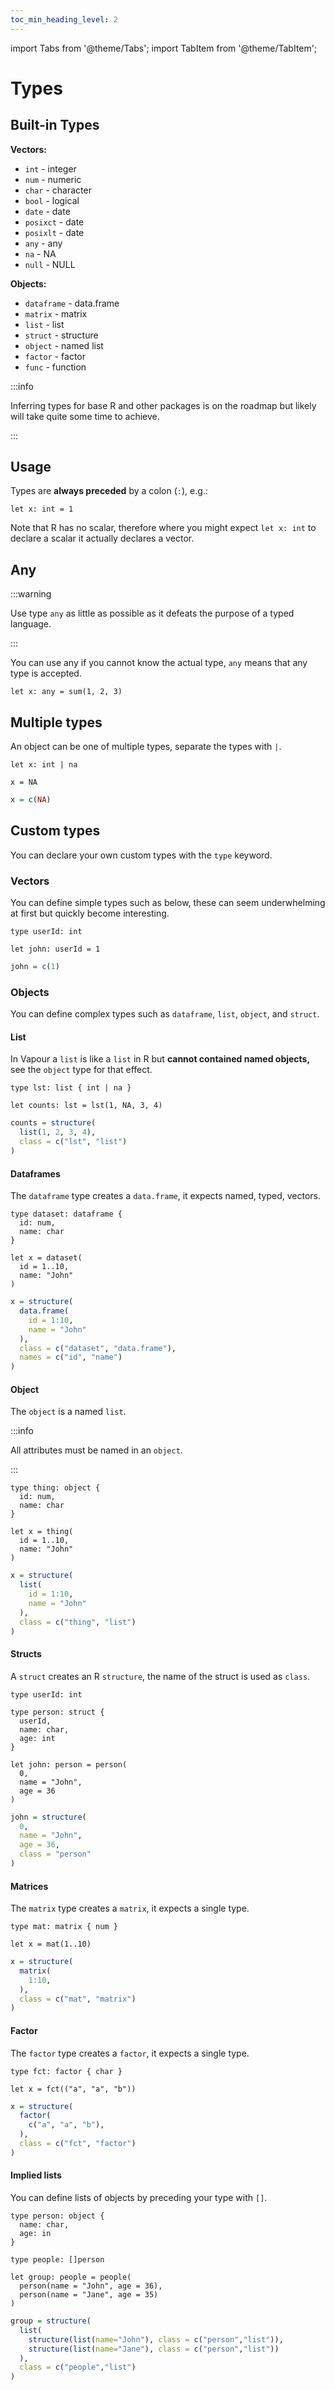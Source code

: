 ```yaml
---
toc_min_heading_level: 2
---
```


import Tabs from '@theme/Tabs';
import TabItem from '@theme/TabItem';

# Types

## Built-in Types

__Vectors:__

- `int` - integer
- `num` - numeric
- `char` - character
- `bool` - logical
- `date` - date 
- `posixct` - date 
- `posixlt` - date 
- `any` - any
- `na` - NA
- `null` - NULL

__Objects:__

- `dataframe` - data.frame
- `matrix` - matrix
- `list` - list
- `struct` - structure
- `object` - named list 
- `factor` - factor
- `func` - function

:::info

Inferring types for base R and other packages is on the roadmap but likely
will take quite some time to achieve.

:::

## Usage 

Types are __always preceded__ by a colon (`:`), e.g.: 

```vapour
let x: int = 1
```

Note that R has no scalar, therefore where you might expect `let x: int`
to declare a scalar it actually declares a vector.

## Any

:::warning

Use type `any` as little as possible as it defeats the purpose of 
a typed language.

:::

You can use any if you cannot know the actual type,
`any` means that any type is accepted.

```vapour
let x: any = sum(1, 2, 3)
```

## Multiple types

An object can be one of multiple types, separate the types with `|`.

<Tabs>
<TabItem value="vp" label="Vapour">

```vapour
let x: int | na

x = NA
```

</TabItem>
<TabItem value="r" label="R">

```r
x = c(NA)
```

</TabItem>
</Tabs>

## Custom types

You can declare your own custom types with the `type` keyword.

### Vectors 

You can define simple types such as below, these can seem 
underwhelming at first but quickly become interesting.

<Tabs>
<TabItem value="vp" label="Vapour">

```vapour
type userId: int

let john: userId = 1
```

</TabItem>
<TabItem value="r" label="R">

```r
john = c(1)
```

</TabItem>
</Tabs>

### Objects 

You can define complex types such as `dataframe`, `list`, `object`, and `struct`.

#### List 

In Vapour a `list` is like a `list` in R but __cannot contained named objects,__
see the `object` type for that effect.

<Tabs>
<TabItem value="vp" label="Vapour">

```vapour
type lst: list { int | na }

let counts: lst = lst(1, NA, 3, 4)
```

</TabItem>
<TabItem value="r" label="R">

```r
counts = structure(
  list(1, 2, 3, 4),
  class = c("lst", "list")
)
```

</TabItem>
</Tabs>

#### Dataframes

The `dataframe` type creates a `data.frame`, it expects named, typed,
vectors.

<Tabs>
<TabItem value="vp" label="Vapour">

```vapour
type dataset: dataframe {
  id: num,
  name: char
}

let x = dataset(
  id = 1..10,
  name: "John"
)
```

</TabItem>
<TabItem value="r" label="R">

```r
x = structure(
  data.frame(
    id = 1:10,
    name = "John"
  ),
  class = c("dataset", "data.frame"),
  names = c("id", "name")
)
```

</TabItem>
</Tabs>

#### Object

The `object` is a named `list`.

:::info

All attributes must be named in an `object`.

:::

<Tabs>
<TabItem value="vp" label="Vapour">

```vapour
type thing: object {
  id: num,
  name: char
}

let x = thing(
  id = 1..10,
  name: "John"
)
```

</TabItem>
<TabItem value="r" label="R">

```r
x = structure(
  list(
    id = 1:10,
    name = "John"
  ),
  class = c("thing", "list")
)
```

</TabItem>
</Tabs>

#### Structs

A `struct` creates an R `structure`, the name of the struct is used as `class`.

<Tabs>
<TabItem value="vp" label="Vapour">

```vapour
type userId: int

type person: struct {
  userId,
  name: char,
  age: int
}

let john: person = person(
  0,
  name = "John",
  age = 36
)
```

</TabItem>
<TabItem value="r" label="R">

```r
john = structure(
  0,
  name = "John",
  age = 36,
  class = "person"
)
```

</TabItem>
</Tabs>

#### Matrices

The `matrix` type creates a `matrix`, it expects a single type.

<Tabs>
<TabItem value="vp" label="Vapour">

```vapour
type mat: matrix { num }

let x = mat(1..10)
```

</TabItem>
<TabItem value="r" label="R">

```r
x = structure(
  matrix(
    1:10,
  ),
  class = c("mat", "matrix")
)
```

</TabItem>
</Tabs>

#### Factor 

The `factor` type creates a `factor`, it expects a single type.

<Tabs>
<TabItem value="vp" label="Vapour">

```vapour
type fct: factor { char }

let x = fct(("a", "a", "b"))
```

</TabItem>
<TabItem value="r" label="R">

```r
x = structure(
  factor(
    c("a", "a", "b"),
  ),
  class = c("fct", "factor")
)
```

</TabItem>
</Tabs>

#### Implied lists

You can define lists of objects by preceding your type with `[]`.

<Tabs>
<TabItem value="vp" label="Vapour">

```vapour
type person: object {
  name: char,
  age: in
}

type people: []person

let group: people = people(
  person(name = "John", age = 36),
  person(name = "Jane", age = 35)
)
```

</TabItem>
<TabItem value="r" label="R">

```r
group = structure(
  list(
    structure(list(name="John"), class = c("person","list")), 
    structure(list(name="Jane"), class = c("person","list"))
  ), 
  class = c("people","list")
)
```

</TabItem>
</Tabs>
